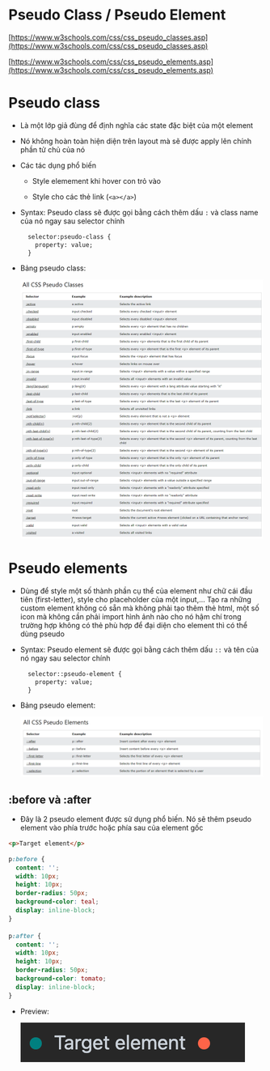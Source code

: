# Pseudo Class / Pseudo Element

[https://www.w3schools.com/css/css_pseudo_classes.asp](https://www.w3schools.com/css/css_pseudo_classes.asp)

[https://www.w3schools.com/css/css_pseudo_elements.asp](https://www.w3schools.com/css/css_pseudo_elements.asp)

# Pseudo class

- Là một lớp giả đùng để định nghĩa các state đặc biệt của một element

- Nó không hoàn toàn hiện diện trên layout mà sẽ được apply lên chính phần tử chủ của nó

- Các tác dụng phổ biến

  - Style elemement khi hover con trỏ vào

  - Style cho các thẻ link (`<a></a>`)

- Syntax: Pseudo class sẽ được gọi bằng cách thêm dấu `:` và class name của nó ngay sau selector chính

  ```
    selector:pseudo-class {
      property: value;
    }
  ```

- Bảng pseudo class:

  ![](/Programs/Stage2/2_css/images/pseudo-class.png)

# Pseudo elements

- Dùng để style một số thành phần cụ thể của element như chữ cái đầu tiên (first-letter), style cho placeholder của một input,... Tạo ra những custom element không có sẵn mà không phải tạo thêm thẻ html, một số icon mà không cần phải import hình ảnh nào cho nó hậm chí trong trường hợp không có thẻ phù hợp để đại diện cho element thì có thể dùng pseudo

- Syntax: Pseudo element sẽ được gọi bằng cách thêm dấu `::` và tên của nó ngay sau selector chính

  ```
    selector::pseudo-element {
      property: value;
    }
  ```

- Bảng pseudo element:

  ![](/Programs/Stage2/2_css/images/pseudo-element.png)

## :before và :after

- Đây là 2 pseudo element được sử dụng phổ biến. Nó sẽ thêm pseudo element vào phía trước hoặc phía sau của element gốc

```html
<p>Target element</p>
```

```css
p:before {
  content: '';
  width: 10px;
  height: 10px;
  border-radius: 50px;
  background-color: teal;
  display: inline-block;
}

p:after {
  content: '';
  width: 10px;
  height: 10px;
  border-radius: 50px;
  background-color: tomato;
  display: inline-block;
}
```

- Preview:

  ![](/Programs/Stage2/2_css/images/pseudo-after-before-demo.png)


